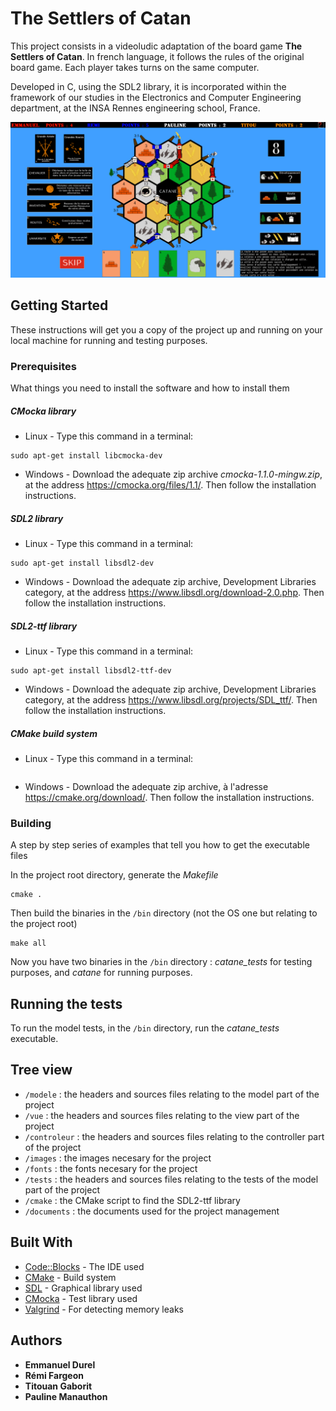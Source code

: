 # The Settlers of Catan

This project consists in a videoludic adaptation of the board game **The Settlers of Catan**. In french language, it follows the rules of the original board game. Each player takes turns on the same computer.

Developed in C, using the SDL2 library, it is incorporated within the framework of our studies in the Electronics and Computer Engineering department, at the INSA Rennes engineering school, France.

![screenshot](documents/screenshot.png)

## Getting Started

These instructions will get you a copy of the project up and running on your local machine for running and testing purposes.

### Prerequisites

What things you need to install the software and how to install them

##### CMocka library

* Linux - Type this command in a terminal: 
```
sudo apt-get install libcmocka-dev
```

* Windows - Download the adequate zip archive *cmocka-1.1.0-mingw.zip*, at the address https://cmocka.org/files/1.1/. Then follow the installation instructions.

##### SDL2 library

* Linux - Type this command in a terminal: 
```
sudo apt-get install libsdl2-dev
```

* Windows - Download the adequate zip archive, Development Libraries category, at the address https://www.libsdl.org/download-2.0.php. Then follow the installation instructions.

##### SDL2-ttf library

* Linux - Type this command in a terminal: 
```
sudo apt-get install libsdl2-ttf-dev
```

* Windows - Download the adequate zip archive, Development Libraries category, at the address https://www.libsdl.org/projects/SDL_ttf/. Then follow the installation instructions.

##### CMake build system

* Linux - Type this command in a terminal: 
```sudo apt-get install cmake
```

* Windows - Download the adequate zip archive, à l'adresse https://cmake.org/download/. Then follow the installation instructions.

### Building

A step by step series of examples that tell you how to get the executable files

In the project root directory, generate the *Makefile* 

```
cmake .
```

Then build the binaries in the `/bin` directory (not the OS one but relating to the project root)

```
make all
```

Now you have two binaries in the `/bin` directory : *catane_tests* for testing purposes, and *catane* for running purposes.

## Running the tests

To run the model tests, in the `/bin` directory, run the *catane_tests* executable.

## Tree view

* `/modele` : the headers and sources files relating to the model part of the project
* `/vue` : the headers and sources files relating to the view part of the project
* `/controleur` : the headers and sources files relating to the controller part of the project
* `/images` : the images necesary for the project
* `/fonts` : the fonts necesary for the project
* `/tests` : the headers and sources files relating to the tests of the model part of the project
* `/cmake` : the CMake script to find the SDL2-ttf library
* `/documents` : the documents used for the project management

## Built With

* [Code::Blocks](http://www.codeblocks.org/) - The IDE used
* [CMake](https://cmake.org/) - Build system
* [SDL](https://www.libsdl.org/index.php) - Graphical library used
* [CMocka](https://cmocka.org/) - Test library used
* [Valgrind](http://www.valgrind.org/) - For detecting memory leaks

## Authors

* **Emmanuel Durel** 
* **Rémi Fargeon**
* **Titouan Gaborit**
* **Pauline Manauthon**
